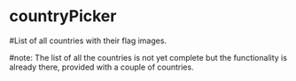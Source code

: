 # countryPicker

#List of all countries with their flag images.

#note: The list of all the countries is not yet complete but the functionality is already there, provided with a couple of countries.
